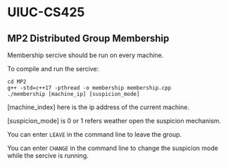 # UIUC-CS425

## MP2 Distributed Group Membership

Membership sercive should be run on every machine.

To compile and run the sercive:
```
cd MP2
g++ -std=c++17 -pthread -o membership membership.cpp
./membership [machine_ip] [suspicion_mode]
```

[machine_index] here is the ip address of the current machine.

[suspicion_mode] is 0 or 1 refers weather open the suspicion mechanism.

You can enter `LEAVE` in the command line to leave the group.

You can enter `CHANGE` in the command line to change the suspicion mode while the sercive is running.
